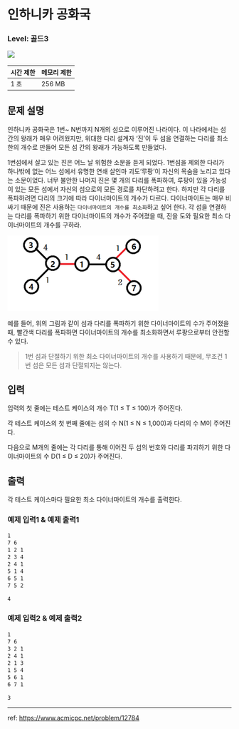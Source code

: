 # 인하니카 공화국

### Level: 골드3

<img class="left" src="https://d2gd6pc034wcta.cloudfront.net/tier/13.svg" style="width: 20px" />

| 시간 제한 | 메모리 제한 |
| -------- | ---------- |
| 1 초 | 256 MB |

## 문제 설명

인하니카 공화국은 1번~ N번까지 N개의 섬으로 이루어진 나라이다. 이 나라에서는 섬 간의 왕래가 매우 어려웠지만, 위대한 다리 설계자 ‘진’이 두 섬을 연결하는 다리를 최소한의 개수로 만들어 모든 섬 간의 왕래가 가능하도록 만들었다. 

1번섬에서 살고 있는 진은 어느 날 위험한 소문을 듣게 되었다. 1번섬을 제외한 다리가 하나밖에 없는 어느 섬에서 유명한 연쇄 살인마 괴도‘루팡’이 자신의 목숨을 노리고 있다는 소문이었다. 너무 불안한 나머지 진은 몇 개의 다리를 폭파하여, 루팡이 있을 가능성이 있는 모든 섬에서 자신의 섬으로의 모든 경로를 차단하려고 한다. 하지만 각 다리를 폭파하려면 다리의 크기에 따라 다이너마이트의 개수가 다르다. 다이너마이트는 매우 비싸기 때문에 진은 사용하는 `다이너마이트의 개수를 최소화`하고 싶어 한다. 각 섬을 연결하는 다리를 폭파하기 위한 다이너마이트의 개수가 주어졌을 때, 진을 도와 필요한 최소 다이너마이트의 개수를 구하라.

<img src="./exam_1.png" style="max-width: 340px" alt="exam_1" />

예를 들어, 위의 그림과 같이 섬과 다리를 폭파하기 위한 다이너마이트의 수가 주어졌을 때, 빨간색 다리를 폭파하면 다이너마이트의 개수를 최소화하면서 루팡으로부터 안전할 수 있다.

> 1번 섬과 단절하기 위한 최소 다이너마이트의 개수를 사용하기 때문에, 무조건 1번 섬은 모든 섬과 단절되지는 않는다.

## 입력

입력의 첫 줄에는 테스트 케이스의 개수 T(1 ≤ T ≤ 100)가 주어진다.

각 테스트 케이스의 첫 번째 줄에는 섬의 수 N(1 ≤ N ≤ 1,000)과 다리의 수 M이 주어진다.

다음으로 M개의 줄에는 각 다리를 통해 이어진 두 섬의 번호와 다리를 파괴하기 위한 다이너마이트의 수 D(1 ≤ D ≤ 20)가 주어진다.

## 출력

각 테스트 케이스마다 필요한 최소 다이너마이트의 개수를 출력한다.

### 예제 입력1 & 예제 출력1

```text
1
7 6
1 2 1
2 3 4
2 4 1
5 1 4
6 5 1
7 5 2

```

```text
4

```

### 예제 입력2 & 예제 출력2

```text
1
7 6
3 2 1
2 4 1
2 1 3
1 5 4
5 6 1
6 7 1

```

```text
3

```

---

ref: https://www.acmicpc.net/problem/12784